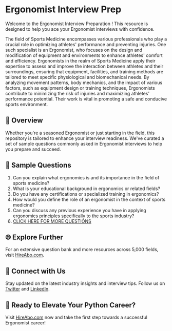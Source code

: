 # Ergonomist Interview Prep

Welcome to the Ergonomist Interview Preparation ! This resource is designed to help you ace your Ergonomist interviews with confidence.

The field of Sports Medicine encompasses various professionals who play a crucial role in optimizing athletes' performance and preventing injuries. One such specialist is an Ergonomist, who focuses on the design and modification of equipment and environments to enhance athletes' comfort and efficiency. Ergonomists in the realm of Sports Medicine apply their expertise to assess and improve the interaction between athletes and their surroundings, ensuring that equipment, facilities, and training methods are tailored to meet specific physiological and biomechanical needs. By analyzing movement patterns, body mechanics, and the impact of various factors, such as equipment design or training techniques, Ergonomists contribute to minimizing the risk of injuries and maximizing athletes' performance potential. Their work is vital in promoting a safe and conducive sports environment.

## 🚀 Overview

Whether you're a seasoned Ergonomist or just starting in the field, this repository is tailored to enhance your interview readiness. We've curated a set of sample questions commonly asked in Ergonomist interviews to help you prepare and succeed.

## 📝 Sample Questions

1. Can you explain what ergonomics is and its importance in the field of sports medicine?
2. What is your educational background in ergonomics or related fields?
3. Do you have any certifications or specialized training in ergonomics?
4. How would you define the role of an ergonomist in the context of sports medicine?
5. Can you discuss any previous experience you have in applying ergonomics principles specifically to the sports industry?
6. [CLICK HERE FOR MORE QUESTIONS](https://hireabo.com/job/15_1_39/Ergonomist)

## 🌐 Explore Further

For an extensive question bank and more resources across 5,000 fields, visit [HireAbo.com](https://www.hireabo.com).

## 📱 Connect with Us

Stay updated on the latest industry insights and interview tips. Follow us on [Twitter](https://twitter.com/hireabo) and [LinkedIn](https://www.linkedin.com/in/hire-abo-3609972a8/).

## 🚀 Ready to Elevate Your Python Career?

Visit [HireAbo.com](https://www.hireabo.com) now and take the first step towards a successful Ergonomist career!